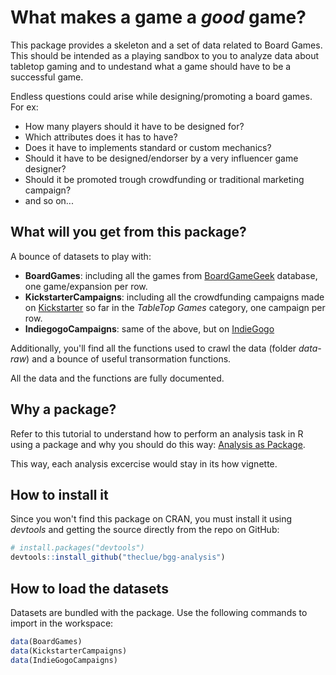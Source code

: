# What makes a game a _good_ game?
This package provides a skeleton and a set of data related to Board Games. This should be intended as a playing sandbox to you to analyze data about tabletop gaming and to undestand what a game should have to be a successful game.

Endless questions could arise while designing/promoting a board games. For ex:

* How many players should it have to be designed for?
* Which attributes does it has to have?
* Does it have to implements standard or custom mechanics?
* Should it have to be designed/endorser by a very influencer game designer?
* Should it be promoted trough crowdfunding or traditional marketing campaign?
* and so on...

## What will you get from this package?
A bounce of datasets to play with:

* **BoardGames**: including all the games from [BoardGameGeek](https://boardgamegeek.com) database, one game/expansion per row.
* **KickstarterCampaigns**: including all the crowdfunding campaigns made on [Kickstarter](https://www.kickstarter.com) so far in the _TableTop Games_ category, one campaign per row.
* **IndiegogoCampaigns**: same of the above, but on [IndieGogo](https://www.indiegogo.com)

Additionally, you'll find all the functions used to crawl the data (folder _data-raw_) and a bounce of useful transormation functions.

All the data and the functions are fully documented.

## Why a package?
Refer to this tutorial to understand how to perform an analysis task in R using a package and why you should do this way: [Analysis as Package](http://rmflight.github.io/posts/2014/07/analyses_as_packages.html).

This way, each analysis excercise would stay in its how vignette.

## How to install it
Since you won't find this package on CRAN, you must install it using _devtools_ and getting the source directly from the repo on GitHub:

```R
# install.packages("devtools")
devtools::install_github("theclue/bgg-analysis")
```

## How to load the datasets
Datasets are bundled with the package. Use the following commands to import in the workspace:
```R
data(BoardGames)
data(KickstarterCampaigns)
data(IndieGogoCampaigns)
```
